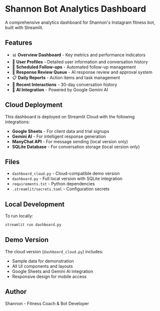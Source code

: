 # Shannon Bot Analytics Dashboard

A comprehensive analytics dashboard for Shannon's Instagram fitness bot, built with Streamlit.

## Features

- 📊 **Overview Dashboard** - Key metrics and performance indicators
- 👥 **User Profiles** - Detailed user information and conversation history
- 📅 **Scheduled Follow-ups** - Automated follow-up management
- 📝 **Response Review Queue** - AI response review and approval system
- 📋 **Daily Reports** - Action items and task management
- 💬 **Recent Interactions** - 30-day conversation history
- 🤖 **AI Integration** - Powered by Google Gemini AI

## Cloud Deployment

This dashboard is deployed on Streamlit Cloud with the following integrations:

- **Google Sheets** - For client data and trial signups
- **Gemini AI** - For intelligent response generation
- **ManyChat API** - For message sending (local version only)
- **SQLite Database** - For conversation storage (local version only)

## Files

- `dashboard_cloud.py` - Cloud-compatible demo version
- `dashboard.py` - Full local version with SQLite integration
- `requirements.txt` - Python dependencies
- `.streamlit/secrets.toml` - Configuration secrets

## Local Development

To run locally:

```bash
streamlit run dashboard.py
```

## Demo Version

The cloud version (`dashboard_cloud.py`) includes:
- Sample data for demonstration
- All UI components and layouts
- Google Sheets and Gemini AI integration
- Responsive design for mobile access

## Author

Shannon - Fitness Coach & Bot Developer 